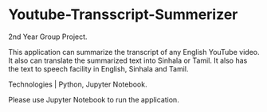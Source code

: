 # Youtube-Transscript-Summerizer
2nd Year Group Project.

This application can summarize the transcript of any English YouTube video. It also can translate the summarized text into Sinhala or Tamil. It also has the text to speech facility in English, Sinhala and Tamil.

Technologies | Python, Jupyter Notebook.

Please use Jupyter Notebook to run the application.
